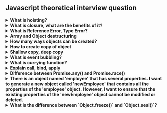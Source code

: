 <h2>Javascript theoretical interview question</h2>

<details>
<summary><b>What is hoisting?</b></summary>

Hoisting is a term used in JavaScript that refers to the default behavior of moving all declarations to the top of the current scope (to the top of the current script or the current function). This means that a variable can be used before it has been declared. However, only declarations are hoisted, not initializations. Variables defined with let and const are hoisted to the top of the block, but not initialized. It is always a good practice to declare all variables at the beginning of every scope to avoid bugs in your program.
```Javascript
console.log(myVar); // Output: undefined
var myVar = 5;
console.log(myVar); // Output: 5
```

```Javascript
var myVar;
console.log(myVar); // Output: undefined
myVar = 5;
console.log(myVar); // Output: 5
```
In the above example, myVar is undefined when it’s logged the first time because only the declaration (var myVar), not the initialization (= 5), is hoisted to the top

And here’s an example of hoisting with a function:
```Javascript
hoistedFunction(); // Output: "This function has been hoisted."

function hoistedFunction() {
  console.log("This function has been hoisted.");
}
```
In the above example, the entire function declaration (including the body) is hoisted, so you can call it before its declaration in the code.

However, it’s important to note that only function declarations are hoisted. Function expressions (including those involving arrow functions) are not:

```js
notHoisted(); // Output: TypeError: notHoisted is not a function

var notHoisted = function() {
  console.log("This function expression will not be hoisted.");
};
```
In this case, because notHoisted is a function expression and not a declaration, it’s not hoisted and you get a TypeError when you try to call it before its declaration. The variable notHoisted is hoisted, but at the point where it’s called, it holds undefined, which is not callable as a function.

</details>

<details>
<summary><b>What is closure, what are the benefits of it?</b></summary>
Explanation 1:

Closure is a concept in JavaScript that allows a function to access variables from an outer function that has already returned. In other words, a closure is created when a function returns another function that has access to the parent function’s variables. 

The benefits of using closures include:

* Encapsulation: Closures allow you to encapsulate variables and functions, which can help you avoid naming collisions and keep your code organized.
* Data privacy: Closures can be used to create private variables and methods that are not accessible from outside the function.
* Function factories: Closures can be used to create functions with different sets of parameters or default values.
* Partial application: Closures can be used to create new functions with some of the arguments of the original function already set.

Here’s an example of how closures can be used to create private variables:
```Javascript
function counter() {
  let count = 0;
  return function() {
    count++;
    console.log(count);
  }
}

const increment = counter();
increment(); // logs 1
increment(); // logs 2
increment(); // logs 3
```

Explanation 2:

A closure in JavaScript is a feature that allows inner functions to access the outer scope of a function. It helps in binding a function to its outer boundary and is created automatically whenever a function is created. A closure is the combination of a function bundled together with references to its surrounding state (the lexical environment). In other words, a closure gives you access to an outer function’s scope from an inner function

Here’s an example of a closure in JavaScript:

```Javascript
function outerFunc() {
  const outerVar = "I'm a variable in the outer function";
  function innerFunc() {
    console.log(outerVar);
  }
  return innerFunc;
}

const closure = outerFunc();
closure(); // "I'm a variable in the outer function"
```
In this code, innerFunc has access to the variables and functions in the scope of outerFunc, even after outerFunc has completed execution.

Closures have several benefits in JavaScript:

1. Encapsulation: By encapsulating data and functionality within a closure, you can create self-contained units of code that are easy to understand and maintain.
```Javascript
function createBook(title, author) {
  let _title = title;
  let _author = author;
  return {
    getTitle: function() {
      return _title;
    },
    getAuthor: function() {
      return _author;
    },
    setTitle: function(newTitle) {
      _title = newTitle;
    },
    setAuthor: function(newAuthor) {
      _author = newAuthor;
    }
  }
}

const book1 = createBook('Clean Code', 'Robert Cecil Martin');
console.log(book1.getTitle()); // 'Clean Code'
console.log(book1.getAuthor()); // 'Robert Cecil Martin'
book1.setTitle('Code Complete');
console.log(book1.getTitle()); // 'Code Complete'
```
2. State Retention: Variables in closures can help you maintain a state that you can use later.
```Javascript
function createCounter() {
  let count = 0;
  return function() {
    count += 1;
    return count;
  }
}

const counter1 = createCounter();
const counter2 = createCounter();

console.log(counter1()); // 1
console.log(counter1()); // 2
console.log(counter2()); // 1
```
3. Currying: Closures allow you to bind some arguments of a function and create a new one.
```Javascript
function createFormatter(prefix) {
  return function(value) {
    return prefix + value;
  }
}

const formatCurrency = createFormatter('$');
const formatPercentage = createFormatter('%');

console.log(formatCurrency(123.45)); // $123.45
console.log(formatPercentage(0.1234)); // %0.1234

const price = 123.45;
console.log(`The price is ${formatCurrency(price)}`); // The price is $123.45

const percentage = 0.1234;
console.log(`The percentage is ${formatPercentage(percentage)}`); // The percentage is %0.1234
```
4. Memoization: Closures can be used to store computation results that can be reused later, improving performance.
```Javascript
function createFibonacciGenerator() {
  const cache = {};

  return function fibonacci(n) {
    if (n in cache) {
      return cache[n];
    } else {
      let a = 0, b = 1, c;
      for (let i = 0; i < n; i++) {
        c = a + b;
        a = b;
        b = c;
      }
      cache[n] = a;
      return a;
    }
  }
}

const fibonacciGenerator = createFibonacciGenerator();
console.log(fibonacciGenerator(10)); // 55
console.log(fibonacciGenerator(10)); // 55
```
5. Asynchronous Programming: Closures are useful in asynchronous programming as they help maintain the state between events.
```Javascript
function getData(url) {
  return new Promise((resolve, reject) => {
    const xhr = new XMLHttpRequest();
    xhr.onreadystatechange = function() {
      if (xhr.readyState === 4 && xhr.status === 200) {
        resolve(JSON.parse(xhr.responseText));
      } else if (xhr.readyState === 4) {
        reject(xhr.status);
      }
    }
    xhr.open('GET', url);
    xhr.send();
  });
}

getData('https://your-domain.com/api/users')
  .then(users => console.log(users))
  .catch(error => console.error(error));
```
6. Event Handling: Closures are useful in event handling as they provide an easy way to pass additional data to an event handler
```Javascript
function createMenu(items) {
  let currentItem = 0;

  return {
    next: function() {
      currentItem = (currentItem + 1) % items.length;
      return items[currentItem];
    },
    prev: function() {
      currentItem = (currentItem - 1 + items.length) % items.length;
      return items[currentItem];
    },
    handleKeydown: function(event) {
      if (event.keyCode === 37) {
        // left arrow key
        console.log(this.prev());
      } else if (event.keyCode === 39) {
        // right arrow key
        console.log(this.next());
      }
    }
  }
}

const menu = createMenu(['Home', 'About', 'Contact']);

document.addEventListener('keydown', menu.handleKeydown.bind(menu));
```
</details>

<details>
<summary>
<b>What is Reference Error, Type Error?</b>
</summary>

**ReferenceError**: In JavaScript, a `ReferenceError` is thrown when a variable that doesn't exist or hasn't yet been initialized in the current scope is referenced. For example:

```js
console.log(nonExistentVariable); // Throws "ReferenceError: nonExistentVariable is not defined"
```

**TypeError**: A `TypeError` is thrown when an operation could not be performed, typically when a value is not of the expected type. This can happen when an operand or argument passed to a function is incompatible with the type expected by that operator or function. For example:

```js
let a = 1;
console.log(a()); // Throws "TypeError: a is not a function"
```

In this example, `a` is a number, but we're trying to call it as if it were a function, which is not allowed, so a TypeError is thrown.
</details>

<details>
<summary>
<b>Array and Object destructuring</b>
</summary>

**Array Destructuring**: Array destructuring in JavaScript allows you to extract multiple items from an array and assign them to individual variables. Here's an example:

```javascript
const colorArr = ["red", "yellow", "blue", "green", "white", "black"];
const [first, second] = colorArr;
console.log(first, second); // Outputs: red, yellow
```

In this example, `first` and `second` are new variables that are assigned the first and second values of the `colorArr` array.

**Object Destructuring**: Object destructuring in JavaScript allows you to extract multiple properties from an object and assign them to individual variables. Here's an example:

```javascript
const obj = { a: 1, b: 2 };
const { a, b } = obj;
console.log(a, b); // Outputs: 1, 2
```

In this example, `a` and `b` are new variables that are assigned the values of the `a` and `b` properties of the `obj` object.

Destructuring is a powerful feature in JavaScript that makes it easier to work with arrays and objects.
</details>

<details>
<summary>
<b>How many ways objects can be created?</b>
</summary>
Here are the four main ways to create objects in JavaScript:

1. **Object Literals**: This is the simplest way to create an object. You define the property and values inside curly braces.

    ```javascript
    let car = {
      name: 'GT',
      maker: 'BMW',
      engine: '1998cc'
    };
    ```

2. **Constructor Function**: This is a way to create multiple objects of the same type. A constructor is a function, and with the help of the `new` keyword, it allows the creation of multiple objects.

    ```javascript
    function Vehicle(name, maker, engine) {
      this.name = name;
      this.maker = maker;
      this.engine = engine;
    }
    let car = new Vehicle('GT', 'BMW', '1998cc');
    ```

3. **Object.create() Method**: The `Object.create()` method creates a new object, using an existing object as the prototype of the newly created object.

    ```javascript
    let car = {
      name: 'GT',
      maker: 'BMW',
      engine: '1998cc'
    };
    let newCar = Object.create(car);
    ```

4. **Class Keyword**: ES6 introduced the `class` keyword to create objects. A class is a type of function, but instead of using the keyword `function`, you use the keyword `class`, and the properties are assigned inside a `constructor()` method.

    ```javascript
    class Vehicle {
      constructor(name, maker, engine) {
        this.name = name;
        this.maker = maker;
        this.engine = engine;
      }
    }
    let car = new Vehicle('GT', 'BMW', '1998cc');
    ```

Each of these methods has its own use cases and can be used depending on the specific requirements of your code.
</details>

<details>
<summary>
<b>How to create copy of object</b>
</summary>
There are several ways to create a copy of an object in JavaScript:

1. **Object.assign()**: This method can be used to copy the values of all enumerable own properties from one or more source objects to a target object.

    ```javascript
    const obj = { a: 1, b: 2 };
    const copy = Object.assign({}, obj);
    console.log(copy); // { a: 1, b: 2 }
    ```

2. **Spread Operator (`...`)**: The spread operator can be used to copy enumerable properties from a provided object onto a new object.

    ```javascript
    const obj = { a: 1, b: 2 };
    const copy = { ...obj };
    console.log(copy); // { a: 1, b: 2 }
    ```

3. **JSON.parse() and JSON.stringify()**: These methods can be used to create a deep copy of an object. However, they should be used with caution because they will not correctly copy object methods and certain other types of values.

    ```javascript
    const obj = { a: 1, b: 2 };
    const copy = JSON.parse(JSON.stringify(obj));
    console.log(copy); // { a: 1, b: 2 }
    ```

Please note that the first two methods create a shallow copy of the object, while the last method creates a deep copy. In a shallow copy, properties that are objects will still reference the same object, while in a deep copy, all properties are duplicated and the copy is completely independent of the original object.
</details>

<details>
<summary>
<b>Shallow copy, deep copy</b>
</summary>
In JavaScript, objects and arrays are copied by reference, not by value. This means that if you make a copy of an object or an array, changes to the original will affect the copy and vice versa. This is essentially a shallow copy.

Here's an example of a shallow copy in JavaScript:

```js
let original = { a: 1, b: 2 };
let copy = original;
copy.a = 5;
console.log(original.a); // Outputs: 5
```

In this example, changing `copy.a` also changes `original.a`, because `copy` and `original` refer to the same underlying object.

To create a deep copy in JavaScript, you can use the `JSON.parse()` and `JSON.stringify()` methods:

```js
let original = { a: 1, b: 2 };
let copy = JSON.parse(JSON.stringify(original));
copy.a = 5;
console.log(original.a); // Outputs: 1
```

In this example, changing `copy.a` does not change `original.a`, because `copy` and `original` are completely separate objects.

However, the `JSON.parse()`/`JSON.stringify()` method only works with JSON-safe objects, so it can't copy functions, dates, or other non-JSON data types. For more complex cases, you might need to use a library like Lodash's `_.cloneDeep()` function.

The structuredClone() method is a built-in JavaScript function that creates a deep clone of a given value using the structured clone algorithm. It’s efficient and works as expected. It also supports circular references. However, it’s a relatively new addition to JavaScript and may not be supported in all environments. Also, it can’t clone functions, methods, or DOM elements, and it doesn’t preserve some types of properties in the clone.

Here’s an example:
```js
// Create an object with a value and a circular reference to itself.
const original = { name: "MDN" };
original.itself = original;

// Clone it
const clone = structuredClone(original);

console.assert(clone !== original); // the objects are not the same (not same identity)
console.assert(clone.name === "MDN"); // they do have the same values
console.assert(clone.itself === clone); // and the circular reference is preserved
```
In this example, structuredClone() creates a deep copy of the original object. The original object has a property name with the value "MDN" and a property itself that references the original object itself. After cloning, the clone object has the same properties and values as the original object, but they are not the same object.
</details>

<details>
<summary>
<b>What is event bubbling?</b>
</summary>

Event bubbling is a concept in JavaScript where an event triggers at the deepest possible element, and triggers on parent elements in nesting order. As a result, an event is first captured and handled by the innermost element and then propagated to outer elements.

Here's a simple example of event bubbling:

```html
<!DOCTYPE html>
<html>
<body>

<div onclick="alert('div event handler')">DIV
  <button onclick="alert('button event handler')">BUTTON</button>
</div>

</body>
</html>
```

In this example, if you click on the "BUTTON", you'll first see an alert with the message "button event handler". After you close that alert, you'll see another alert with the message "div event handler". This is because the click event on the button bubbles up to its parent div element.

However, you can stop event bubbling by using the `stopPropagation()` method of the event object:

```html
<!DOCTYPE html>
<html>
<body>

<div onclick="alert('div event handler')">DIV
  <button onclick="event.stopPropagation(); alert('button event handler')">BUTTON</button>
</div>

</body>
</html>
```

In this second example, if you click on the "BUTTON", you'll only see an alert with the message "button event handler". The div's event handler won't be triggered because `event.stopPropagation()` prevents the event from bubbling up to the parent elements.

</details>

<details>
<summary>
<b>What is currying function?</b>
</summary>
Currying is a technique in functional programming that transforms a function with multiple arguments into a sequence of functions, each with a single argument. This means that if you have a function that takes n arguments, currying would translate this into n functions, each taking one argument.

Here’s an example in JavaScript:
```js
// A function that takes two arguments, a and b, and returns their sum.
function add(a, b) {
  return a + b;
}
add(3, 4); // returns 7

// Now we curry this function:
function add(a) {
  return function(b) {
    return a + b;
  }
}
add(3)(4); // returns 7
```

In the curried version, the function add takes one argument, a, and returns a function that takes another argument, b. That function then returns their sum.

Currying is useful for creating higher-order functions, reducing errors by dividing a function into smaller functions, building modular and reusable code, avoiding passing the same variable multiple times, and making the code more readable.
</details>

<details>
<summary>
<b>Explain call, bind, apply</b>
</summary>

`call`, `apply`, and `bind` are all methods in JavaScript that can be used to change the context (`this`) of a function.

1. **call()**: The `call()` method calls a function with a given `this` value and arguments provided individually.

```js
function greet() {
  console.log(`Hello, my name is ${this.name}`);
}

let obj = {name: 'John Doe'};

greet.call(obj);  // Output: Hello, my name is John Doe
```

2. **apply()**: The `apply()` method calls a function with a given `this` value and arguments provided as an array (or an array-like object).

```js
function greet(greeting, lang) {
  console.log(`${greeting}, my name is ${this.name} and I speak ${lang}`);
}

let obj = {name: 'John Doe'};

greet.apply(obj, ['Hello', 'English']);  // Output: Hello, my name is John Doe and I speak English
```

3. **bind()**: The `bind()` method creates a new function that, when called, has its `this` keyword set to the provided value, with a given sequence of arguments preceding any provided when the new function is called.

```javascript
function greet() {
  console.log(`Hello, my name is ${this.name}`);
}

let obj = {name: 'John Doe'};

let boundGreet = greet.bind(obj);

boundGreet();  // Output: Hello, my name is John Doe
```

In summary, use `call()` or `apply()` when you want to invoke the function immediately with a modified context. Use `bind()` when you want to create a new function that can be executed later with a certain context.
</details>

<details>
<summary>
<b>Difference between Promise.any() and Promise.race()</b>
</summary>
Promise.any(iterable): This method takes an iterable of Promise objects and returns a promise that fulfills as soon as one of the promises in the iterable fulfills. If all of the given promises are rejected, then the returned promise is rejected with an AggregateError.

Promise.race(iterable): This method also takes an iterable of Promise objects, but it returns a promise that settles (either fulfills or rejects) as soon as one of the promises in the iterable settles

```js
let promise1 = new Promise((resolve, reject) => setTimeout(reject, 100, 'promise1'));
let promise2 = new Promise((resolve, reject) => setTimeout(resolve, 200, 'promise2'));
let promises = [promise1, promise2];

Promise.any(promises).then(console.log).catch(console.error); // Output: promise2
Promise.race(promises).then(console.log).catch(console.error); // Output: Uncaught (in promise) promise1
```
This demonstrates the key difference between Promise.any and Promise.race. Promise.any is only interested in fulfilled promises and ignores rejections if there is at least one fulfilled promise, while Promise.race settles as soon as any promise settles, regardless of whether it’s a fulfillment or rejection
</details>

<details>
<summary>
<b>There is an object named 'employee' that has several properties. I want to generate a new object called 'newEmployee' that contains all the properties of the 'employee' object. However, I want to ensure that the existing properties of the 'newEmployee' object cannot be modified or deleted.</b>
</summary>
If you want to create a new object that includes all properties of the existing object and prevents modification and deletion of these properties, but allows addition of new properties, you can use Object.seal().
Here’s an example:

```js
let employee = {
  name: 'John Doe',
  role: 'Software Engineer',
  age: 30
};

let newEmployee = Object.assign({}, employee); // This creates a copy of the employee object
Object.seal(newEmployee); // This prevents modification and deletion of existing properties

newEmployee.name = 'Jane Doe'; // This will not change the name property
delete newEmployee.role; // This will not delete the role property
newEmployee.department = 'Engineering'; // This will add a new property

console.log(newEmployee); // Outputs: { name: 'John Doe', role: 'Software Engineer', age: 30, department: 'Engineering' }
```
In this example, newEmployee is a sealed object, which means its existing properties cannot be deleted or changed, but new properties can be added. Any attempts to delete or change existing properties will be ignored without any error being thrown. However, new properties can be added to the object. Please note that Object.seal() is shallow, meaning property values that are objects can still be modified unless those objects are also sealed. If you need to deep seal an object (prevent modification of all nested objects), you’ll need to write a function that recursively seals each property that is an object.

</details>

<details>
<summary>
<b>What is the difference between `Object.freeze()` and `Object.seal()`?</b>
</summary>

`Object.freeze()` and `Object.seal()` are both used to create non-extensible objects in JavaScript, but they behave differently:

- **Object.freeze()**: This method makes an object completely immutable. It prevents you from adding new properties, removing existing properties, and modifying the values of existing properties. It also prevents changes to the object's prototype. If you try to modify the object in any way, it will be ignored without any error being thrown.

- **Object.seal()**: This method allows modifications to the values of existing properties, but it prevents adding or deleting properties. It makes every existing property non-configurable, meaning they cannot be converted from 'data descriptors' to 'accessor descriptors' (and vice versa), and no attribute of accessor descriptors can be modified at all. However, data descriptors can change their writable attribute, and their value attribute if writable is true. If you try to add or delete properties, it will be ignored without any error being thrown.

Here's a summary:

| Method | Adding Properties | Removing Properties | Modifying Existing Properties | Modifying Object's Prototype |
| --- | --- | --- | --- | --- |
| Object.freeze() | ❌ | ❌ | ❌ | ❌ |
| Object.seal() | ❌ | ❌ | ✅ | ✅ |

Please note that both `Object.freeze()` and `Object.seal()` are shallow, meaning property values that are objects can still be modified unless those objects are also frozen or sealed.
</details>